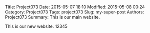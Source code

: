 Title: Project073
Date: 2015-05-07 18:10
Modified: 2015-05-08 00:24
Category: Project073
Tags: project073
Slug: my-super-post
Authors: Project073
Summary: This is our main website.

This is our new website. 12345
